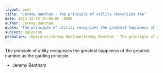 ```yaml
---
layout: post
title: "Jeremy Bentham - The principle of utility recognizes the"
date: 2024-12-28 12:00:00 -0000
author: Jeremy Bentham
quote: "The principle of utility recognizes the greatest happiness of the greatest number as the guiding principle."
subject: Epicurus
permalink: /Epicurus/Jeremy Bentham/Jeremy Bentham - The principle of utility recognizes the
---
```


The principle of utility recognizes the greatest happiness of the greatest number as the guiding principle.

- Jeremy Bentham

